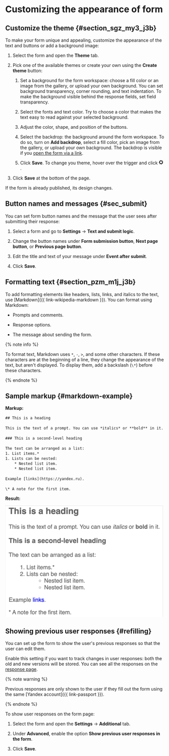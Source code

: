 # Customizing the appearance of form

## Customize the theme {#section_sgz_my3_j3b}

To make your form unique and appealing, customize the appearance of the text and buttons or add a background image:

1. Select the form and open the **Theme** tab.

1. Pick one of the available themes or create your own using the **Create theme** button:

   1. Set a background for the form workspace: choose a fill color or an image from the gallery, or upload your own background. You can set background transparency, corner rounding, and text indentation. To make the background visible behind the response fields, set field transparency.

   1. Select the fonts and text color. Try to choose a color that makes the text easy to read against your selected background.

   1. Adjust the color, shape, and position of the buttons.

   1. Select the backdrop: the background around the form workspace. To do so, turn on **Add backdrop**, select a fill color, pick an image from the gallery, or upload your own background. The backdrop is visible if you [open the form via a link](publish.md#section_link).

   1. Click **Save**. To change you theme, hover over the trigger and click ![](../_assets/forms/settings.png).

1. Click **Save** at the bottom of the page.

If the form is already published, its design changes.


## Button names and messages {#sec_submit}

You can set form button names and the message that the user sees after submitting their response:

1. Select a form and go to **Settings** → **Text and submit logic**.

1. Change the button names under **Form submission button**, **Next page button**, or **Previous page button**.

1. Edit the title and text of your message under **Event after submit**.

1. Click **Save**.


## Formatting text {#section_pzm_m1j_j3b}

To add formatting elements like headers, lists, links, and italics to the text, use [Markdown]({{ link-wikipedia-markdown }}). You can format using Markdown:

- Prompts and comments.

- Response options.

- The message about sending the form.

{% note info %}

To format text, Markdown uses `*`, `-`, `>`, and some other characters. If these characters are at the beginning of a line, they change the appearance of the text, but aren't displayed. To display them, add a backslash (`\*`) before these characters.

{% endnote %}


## Sample markup {#markdown-example}

**Markup:**

```
## This is a heading

This is the text of a prompt. You can use *italics* or **bold** in it.

### This is a second-level heading

The text can be arranged as a list:
1. List items.*
1. Lists can be nested:
    * Nested list item.
    * Nested list item.

Example [links](https://yandex.ru).

\* A note for the first item.
```

**Result:**

![](../_assets/forms/markdown.png)

## Showing previous user responses {#refilling}

You can set up the form to show the user's previous responses so that the user can edit them.

Enable this setting if you want to track changes in user responses: both the old and new versions will be stored. You can see all the responses on the [response page](./answers.md).

{% note warning %}

Previous responses are only shown to the user if they fill out the form using the same [Yandex account]({{ link-passport }}).

{% endnote %}

To show user responses on the form page:

1. Select the form and open the **Settings** → **Additional** tab.

1. Under **Advanced**, enable the option **Show previous user responses in the form**.

1. Click **Save**.
